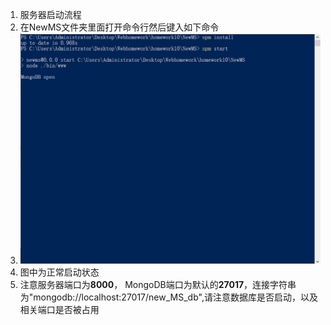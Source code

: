1. 服务器启动流程
2. 在NewMS文件夹里面打开命令行然后键入如下命令
3. ![](start.png)
4. 图中为正常启动状态
5. 注意服务器端口为**8000**， MongoDB端口为默认的**27017**，连接字符串为"mongodb://localhost:27017/new_MS_db",请注意数据库是否启动，以及相关端口是否被占用